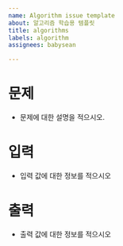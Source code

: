 ```yaml
---
name: Algorithm issue template
about: 알고리즘 학습용 템플릿
title: algorithms
labels: algorithm
assignees: babysean

---
```


# 문제
- 문제에 대한 설명을 적으시오.

# 입력
- 입력 값에 대한 정보를 적으시오

# 출력
- 출력 값에 대한 정보를 적으시오
